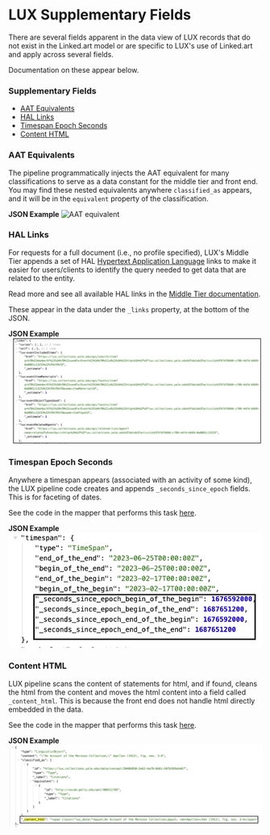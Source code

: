 # LUX Supplementary Fields

There are several fields apparent in the data view of LUX records that do not exist in the Linked.art model or are specific to LUX's use of Linked.art and apply across several fields.

Documentation on these appear below.

### Supplementary Fields

- [AAT Equivalents](#aat-equivalents)
- [HAL Links](#hal-links)
- [Timespan Epoch Seconds](#timespan-epoch-seconds)
- [Content HTML](#content-html)


### AAT Equivalents
The pipeline programmatically injects the AAT equivalent for many classifications to serve as a data constant for the middle tier and front end. You may find these nested equivalents anywhere `classified_as` appears, and it will be in the `equivalent` property of the classification. 

**JSON Example**
![AAT equivalent](assets/Extra/aatequiv.png)

### HAL Links
For requests for a full document (i.e., no profile specified), LUX's Middle Tier appends a set of HAL [Hypertext Application Language](https://en.wikipedia.org/wiki/Hypertext_Application_Language) links to make it easier for users/clients to identify the query needed to get data that are related to the entity.

Read more and see all available HAL links in the [Middle Tier documentation](https://github.com/project-lux/lux-middletier/blob/baab3a3b87ac4af91356cd9e7f9f8feeb785bc1a/docs/hal-links.md#L4).

These appear in the data under the `_links` property, at the bottom of the JSON. 

**JSON Example**
![HAL links](assets/Extra/hal.png)

### Timespan Epoch Seconds
Anywhere a timespan appears (associated with an activity of some kind), the LUX pipeline code creates and appends `_seconds_since_epoch` fields. This is for faceting of dates.

See the code in the mapper that performs this task [here](https://github.com/project-lux/data-pipeline/blob/dd05a930c3603fc2f613a4b9e69c387d4985dc39/pipeline/sources/lux/marklogic/mapper.py#L137-147).


**JSON Example**
![Epoch](assets/Extra/epoch.png)

### Content HTML
LUX pipeline scans the content of statements for html, and if found, cleans the html from the content and moves the html content into a field called `_content_html`. This is because the front end does not handle html directly embedded in the data.

See the code in the mapper that performs this task [here](https://github.com/project-lux/data-pipeline/blob/dd05a930c3603fc2f613a4b9e69c387d4985dc39/pipeline/sources/lux/marklogic/mapper.py#L82-96).

**JSON Example**
![Content HTML](assets/Extra/contenthtml.png)
